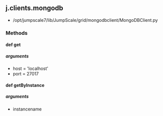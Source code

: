## j.clients.mongodb

- /opt/jumpscale7/lib/JumpScale/grid/mongodbclient/MongoDBClient.py

### Methods

#### def get 
##### arguments

- host = 'localhost'
- port = 27017
#### def getByInstance 
##### arguments

- instancename
